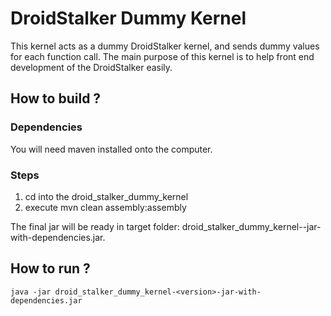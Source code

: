 # DroidStalker Dummy Kernel

This kernel acts as a dummy DroidStalker kernel, and sends dummy values for each function call. The main purpose of this kernel is to help front end development of the DroidStalker easily.

## How to build ?

### Dependencies

You will need maven installed onto the computer.

### Steps

1. cd into the droid_stalker_dummy_kernel
2. execute mvn clean assembly:assembly

The final jar will be ready in target folder: droid_stalker_dummy_kernel-<version>-jar-with-dependencies.jar. 

## How to run ?

```
java -jar droid_stalker_dummy_kernel-<version>-jar-with-dependencies.jar
```